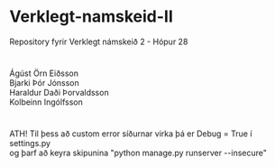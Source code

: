 # Verklegt-namskeid-II
Repository fyrir Verklegt námskeið 2 - Hópur 28
#
Ágúst Örn Eiðsson<br>
Bjarki Þór Jónsson<br>
Haraldur Daði Þorvaldsson<br>
Kolbeinn Ingólfsson<br>
#
ATH! Til þess að custom error síðurnar virka þá er Debug = True í settings.py<br>og þarf að keyra skipunina "python manage.py runserver --insecure"
